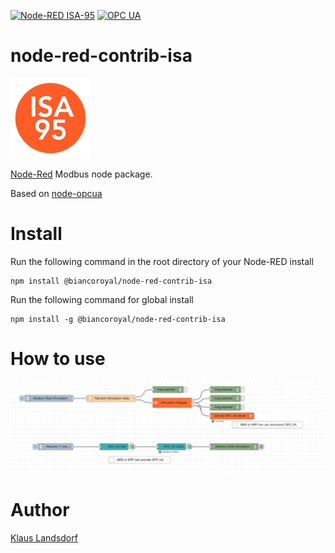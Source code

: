 [![Node-RED ISA-95](http://b.repl.ca/v1/Node--RED-ISA--95-orange.png)](https://isa-95.com/)
[![OPC UA](http://b.repl.ca/v1/OPC-UA-blue.png)](http://opcfoundation.org/)

node-red-contrib-isa
========================

![Logo](images/logoISA95.png)

[Node-Red][1] Modbus node package.

Based on [node-opcua][2]

# Install

Run the following command in the root directory of your Node-RED install

    npm install @biancoroyal/node-red-contrib-isa

Run the following command for global install

    npm install -g @biancoroyal/node-red-contrib-isa

# How to use

![Logo](images/node-red-contrib-isa.png)

# Author
[Klaus Landsdorf][3]


[1]:http://nodered.org/
[2]:http://node-opcua.github.io/
[3]:https://github.com/biancode

